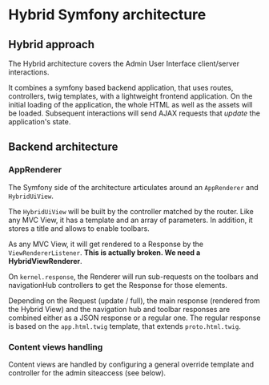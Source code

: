 # Hybrid Symfony architecture

## Hybrid approach

The Hybrid architecture covers the Admin User Interface client/server interactions.

It combines a symfony based backend application, that uses routes, controllers, twig templates,
with a lightweight frontend application. On the initial loading of the application,
the whole HTML as well as the assets will be loaded. Subsequent interactions will send
AJAX requests that _update_ the application's state.

## Backend architecture

### AppRenderer
The Symfony side of the architecture articulates around an `AppRenderer` and `HybridUiView`.

The `HybridUiView` will be built by the controller matched by the router. Like any MVC
View, it has a template and an array of parameters. In addition, it stores a title and
allows to enable toolbars.

As any MVC View, it will get rendered to a Response by the `ViewRendererListener`.
**This is actually broken. We need a HybridViewRenderer**.

On `kernel.response`, the Renderer will run sub-requests on the toolbars and navigationHub
controllers to get the Response for those elements.

Depending on the Request (update / full), the main response (rendered from the Hybrid View)
and the navigation hub and toolbar responses are combined either as a JSON response or a
regular one. The regular response is based on the `app.html.twig` template, that extends
`proto.html.twig`.

### Content views handling
Content views are handled by configuring a general override template and controller for the
admin siteaccess (see below).

